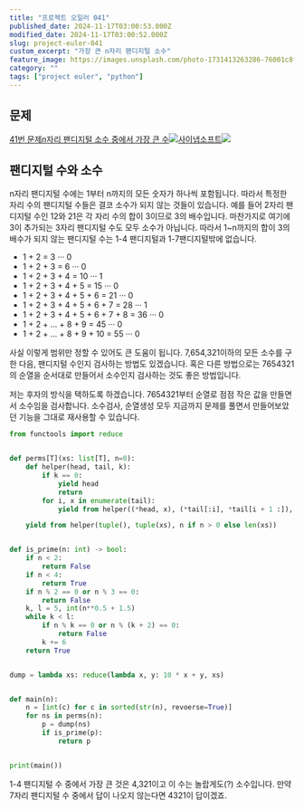 ```yaml
---
title: "프로젝트 오일러 041"
published_date: 2024-11-17T03:00:53.000Z
modified_date: 2024-11-17T03:00:52.000Z
slug: project-euler-041
custom_excerpt: "가장 큰 n자리 팬디지털 소수"
feature_image: https://images.unsplash.com/photo-1731413263286-76001c8fedef?crop=entropy&cs=tinysrgb&fit=max&fm=jpg&ixid=M3wxMTc3M3wwfDF8YWxsfDYzfHx8fHx8fHwxNzMxODAxODcwfA&ixlib=rb-4.0.3&q=80&w=2000
category: ""
tags: ["project euler", "python"]
---
```


## 문제

[41번 문제<var>n</var>자리 팬디지털 소수 중에서 가장 큰
수![](/images/favicon-20_1.ico)사이냅소프트![](/images/euler_portrait-16_1.png)](https://euler.synap.co.kr/problem=41)

## 팬디지털 수와 소수

n자리 팬디지털 수에는 1부터 n까지의 모든 숫자가 하나씩 포함됩니다. 따라서 특정한 자리 수의 팬디지털 수들은 결코 소수가 되지 않는
것들이 있습니다. 예를 들어 2자리 팬디지털 수인 12와 21은 각 자리 수의 합이 3이므로 3의 배수입니다. 마찬가지로 여기에 3이
추가되는 3자리 팬디지털 수도 모두 소수가 아닙니다. 따라서 1~n까지의 합이 3의 배수가 되지 않는 팬디지털 수는 1-4 팬디지털과
1-7팬디지털밖에 없습니다.

  * 1 + 2 = 3 ··· 0
  * 1 + 2 + 3 = 6 ··· 0
  * 1 + 2 + 3 + 4 = 10 ··· 1
  * 1 + 2 + 3 + 4 + 5 = 15 ··· 0
  * 1 + 2 + 3 + 4 + 5 + 6 = 21 ··· 0
  * 1 + 2 + 3 + 4 + 5 + 6 + 7 = 28 ··· 1
  * 1 + 2 + 3 + 4 + 5 + 6 + 7 + 8 = 36 ··· 0
  * 1 + 2 + ... + 8 + 9 = 45 ··· 0
  * 1 + 2 + ... + 8 + 9 + 10 = 55 ··· 0

사실 이렇게 범위만 정할 수 있어도 큰 도움이 됩니다. 7,654,321이하의 모든 소수를 구한 다음, 팬디지털 수인지 검사하는 방법도
있겠습니다. 혹은 다른 방법으로는 7654321의 순열을 순서대로 만들어서 소수인지 검사하는 것도 좋은 방법입니다.

저는 후자의 방식을 택하도록 하겠습니다. 7654321부터 순열로 점점 작은 값을 만들면서 소수임을 검사합니다. 소수검사, 순열생성 모두
지금까지 문제를 풀면서 만들어보았던 기능을 그대로 재사용할 수 있습니다.

```python
from functools import reduce


def perms[T](xs: list[T], n=0):
    def helper(head, tail, k):
        if k == 0:
            yield head
            return
        for i, x in enumerate(tail):
            yield from helper((*head, x), (*tail[:i], *tail[i + 1 :]), k - 1)

    yield from helper(tuple(), tuple(xs), n if n > 0 else len(xs))


def is_prime(n: int) -> bool:
    if n < 2:
        return False
    if n < 4:
        return True
    if n % 2 == 0 or n % 3 == 0:
        return False
    k, l = 5, int(n**0.5 + 1.5)
    while k < l:
        if n % k == 0 or n % (k + 2) == 0:
            return False
        k += 6
    return True


dump = lambda xs: reduce(lambda x, y: 10 * x + y, xs)


def main(n):
    n = [int(c) for c in sorted(str(n), revoerse=True)]
    for ns in perms(n):
        p = dump(ns)
        if is_prime(p):
            return p


print(main())
```
1-4 팬디지털 수 중에서 가장 큰 것은 4,321이고 이 수는 놀랍게도(?) 소수입니다. 만약 7자리 팬디지털 수 중에서 답이 나오지
않는다면 4321이 답이겠죠.

